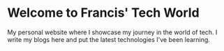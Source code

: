 # Welcome to Francis' Tech World

My personal website where I showcase my journey in the world of tech. I write my blogs here and put the latest technologies I've been learning.
